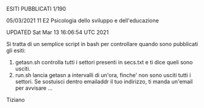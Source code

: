 ESITI PUBBLICATI 1/190

05/03/2021 11 E2 Psicologia dello sviluppo e dell'educazione



UPDATED Sat Mar 13 16:06:54 UTC 2021




Si tratta di un semplice script in bash per controllare quando sono pubblicati gli esiti:

1) getasn.sh controlla tutti i settori presenti in secs.txt e ti dice queli sono usciti. 
2) run.sh lancia getasn a intervalli di un'ora, finche' non sono usciti tutti i settori. Se sostuisci dentro emailaddr il tuo indirizzo, ti manda un'email per avvisare ...

Tiziano
